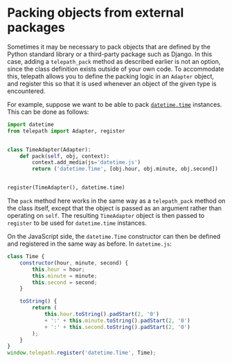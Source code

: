 # Packing objects from external packages

Sometimes it may be necessary to pack objects that are defined by the Python standard library or a third-party package such as Django. In this case, adding a `telepath_pack` method as described earlier is not an option, since the class definition exists outside of your own code. To accommodate this, telepath allows you to define the packing logic in an `Adapter` object, and register this so that it is used whenever an object of the given type is encountered.

For example, suppose we want to be able to pack [`datetime.time`](https://docs.python.org/3/library/datetime.html#time-objects) instances. This can be done as follows:

```python
import datetime
from telepath import Adapter, register


class TimeAdapter(Adapter):
    def pack(self, obj, context):
        context.add_media(js='datetime.js')
        return ('datetime.Time', [obj.hour, obj.minute, obj.second])


register(TimeAdapter(), datetime.time)
```

The `pack` method here works in the same way as a `telepath_pack` method on the class itself, except that the object is passed as an argument rather than operating on `self`. The resulting `TimeAdapter` object is then passed to `register` to be used for `datetime.time` instances.

On the JavaScript side, the `datetime.Time` constructor can then be defined and registered in the same way as before. In `datetime.js`:

```javascript
class Time {
    constructor(hour, minute, second) {
        this.hour = hour;
        this.minute = minute;
        this.second = second;
    }

    toString() {
        return (
            this.hour.toString().padStart(2, '0')
            + ':' + this.minute.toString().padStart(2, '0')
            + ':' + this.second.toString().padStart(2, '0')
        );
    }
}
window.telepath.register('datetime.Time', Time);
```
